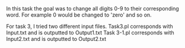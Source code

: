 In this task the goal was to change all digits 0-9 to their corresponding word.  For example 0 would be changed to 'zero' and so on.

For task 3, I tried two different input files.  Task3.pl corresponds with Input.txt and is outputted to Output1.txt
Task 3-1.pl corresponds with Input2.txt and is outputted to Output2.txt
